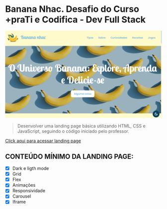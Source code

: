 # Banana Nhac. Desafio do Curso +praTi e Codifica - Dev Full Stack

![preview](./assets/images/apresentation.png)

> Desenvolver uma landing page básica utilizando HTML, CSS e JavaScript, seguindo o código iniciado pelo professor.

[Click aqui para acessar landing page](https://samilisbrito.github.io/banana_nhac/)

## CONTEÚDO MÍNIMO DA LANDING PAGE:

- [x] Dark e ligth mode
- [x] Grid
- [x] Flex
- [x] Animações
- [x] Responsividade
- [x] Carousel
- [x] Iframe